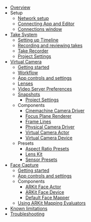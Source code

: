 * [Overview](index.md)
* Setup
  * [Network setup](setup-network.md)
  * [Connecting App and Editor](setup-connecting.md)
  * [Connections window](ref-window-connections.md)
* [Take System](take-system.md)
  * [Setting up Timeline](take-system-setting-up-timeline.md)
  * [Recording and reviewing takes](take-system-recording.md)
  * [Take Recorder](ref-component-take-recorder.md)
  * [Project Settings](ref-project-settings-take-system.md)
* [Virtual Camera](virtual-camera.md)
  * [Getting started](virtual-camera-getting-started.md)
  * [Workflow](virtual-camera-workflow.md)
  * [App controls and settings](virtual-camera-app-controls.md)
  * [Lenses](virtual-camera-lenses.md)
  * [Video Server Preferences](ref-user-preferences-video-server.md)      
  * [Snapshots](virtual-camera-snapshots.md)
    * [Project Settings](ref-project-settings-snapshots.md)
  * Components
    * [Cinemachine Camera Driver](ref-component-cinemachine-camera-driver.md)
    * [Focus Plane Renderer](ref-component-focus-plane-renderer.md)
    * [Frame Lines](ref-component-frame-lines.md)
    * [Physical Camera Driver](ref-component-physical-camera-driver.md)
    * [Virtual Camera Actor](ref-component-virtual-camera-actor.md)
    * [Virtual Camera Device](ref-component-virtual-camera-device.md)
  * Presets
    * [Aspect Ratio Presets](ref-asset-aspect-ratio-presets.md)
    * [Lens Kit](ref-asset-lens-kit.md)
    * [Sensor Presets](ref-asset-sensor-presets.md)
* [Face Capture](face-capture.md)
  * [Getting started](face-capture-getting-started.md)
  * [App controls and settings](face-capture-app-controls.md)
  * Components
    * [ARKit Face Actor](ref-component-arkit-face-actor.md)
    * [ARKit Face Device](ref-component-arkit-face-device.md)
    * [Default Face Mapper](ref-component-arkit-default-face-mapper.md)
  * [Using ARKit Mapping Evaluators](face-capture-mapping-evaluator.md)
* [Known limitations](limitations.md)
* [Troubleshooting](troubleshooting.md)
